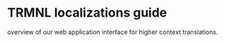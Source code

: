 # TRMNL localizations guide
overview of our web application interface for higher context translations.
